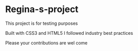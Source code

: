# Regina-s-project
 This project is for testing purposes

 Built with CSS3 and HTML5
 I followed industry best practices

 Please your contributions are wel come